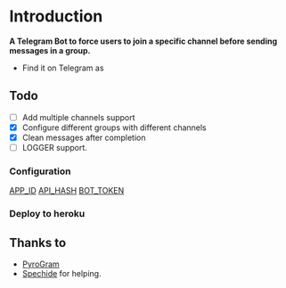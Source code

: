 # Introduction
**A Telegram Bot to force users to join a specific channel before sending messages in a group.**
- Find it on Telegram as 

## Todo
- [ ] Add multiple channels support
- [X] Configure different groups with different channels
- [X] Clean messages after completion
- [ ] LOGGER support.

### Configuration
 [APP_ID](https://my.telegram.org/apps)
 [API_HASH](https://my.telegram.org/apps)
 [BOT_TOKEN](https://t.me/botfather) 

### Deploy to heroku



## Thanks to
- [PyroGram](https://PyroGram.org)
- [Spechide](https://GitHub.com/spechide) for helping.
